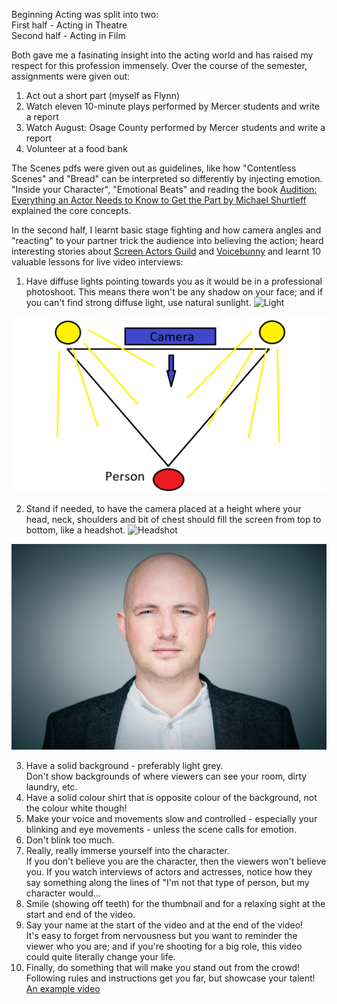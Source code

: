 Beginning Acting was split into two:\
First half - Acting in Theatre\
Second half - Acting in Film

Both gave me a fasinating insight into the acting world and has raised my respect for this profession immensely. Over the course of the semester, assignments were given out:
1. Act out a short part (myself as Flynn)
2. Watch eleven 10-minute plays performed by Mercer students and write a report
3. Watch August: Osage County performed by Mercer students and write a report
4. Volunteer at a food bank

The Scenes pdfs were given out as guidelines, like how "Contentless Scenes" and "Bread" can be interpreted so differently by injecting emotion. "Inside your Character", "Emotional Beats" and reading the book [Audition: Everything an Actor Needs to Know to Get the Part by Michael Shurtleff](https://books.google.co.uk/books/about/Audition.html?id=fpgBxuScPEsC&redir_esc=y) explained the core concepts.

In the second half, I learnt basic stage fighting and how camera angles and "reacting" to your partner trick the audience into believing the action; heard interesting stories about [Screen Actors Guild](https://www.sagaftra.org/) and [Voicebunny](https://voicebunny.com/) and learnt 10 valuable lessons for live video interviews:
1. Have diffuse lights pointing towards you as it would be in a professional photoshoot. This means there won't be any shadow on your face; and if you can't find strong diffuse light, use natural sunlight.
![Light](https://imgur.com/00vT20E.jpg)
<p align="center">
  <img src="https://github.com/yuchingho/University/blob/master/3)%20Mercer%20Erasmus%20Year/7)%20Semester%20Two%20-%20THR218%20Beginning%20Acting/Light.png?raw=true" alt="Light"/>
</p>

2. Stand if needed, to have the camera placed at a height where your head, neck, shoulders and bit of chest should fill the screen from top to bottom, like a headshot.
![Headshot](https://imgur.com/Bh0TNeQ.jpg)
<p align="center">
  <img src="https://github.com/yuchingho/University/blob/master/3)%20Mercer%20Erasmus%20Year/7)%20Semester%20Two%20-%20THR218%20Beginning%20Acting/Headshot.jpg?raw=true" alt="Headshot"/>
</p>

3. Have a solid background - preferably light grey.\
Don't show backgrounds of where viewers can see your room, dirty laundry, etc.
4. Have a solid colour shirt that is opposite colour of the background, not the colour white though!
5. Make your voice and movements slow and controlled - especially your blinking and eye movements - unless the scene calls for emotion.
6. Don't blink too much.
7. Really, really immerse yourself into the character.\
If you don't believe you are the character, then the viewers won't believe you. If you watch interviews of actors and actresses, notice how they say something along the lines of "I'm not that type of person, but my character would...
8. Smile (showing off teeth) for the thumbnail and for a relaxing sight at the start and end of the video.
9. Say your name at the start of the video and at the end of the video!\
It's easy to forget from nervousness but you want to reminder the viewer who you are; and if you're shooting for a big role, this video could quite literally change your life.
10. Finally, do something that will make you stand out from the crowd!\
Following rules and instructions get you far, but showcase your talent!\
[An example video](https://www.youtube.com/watch?v=h8YJt6iQPNA)